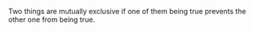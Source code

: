 Two things are mutually exclusive if one of them being true prevents the
other one from being true.
